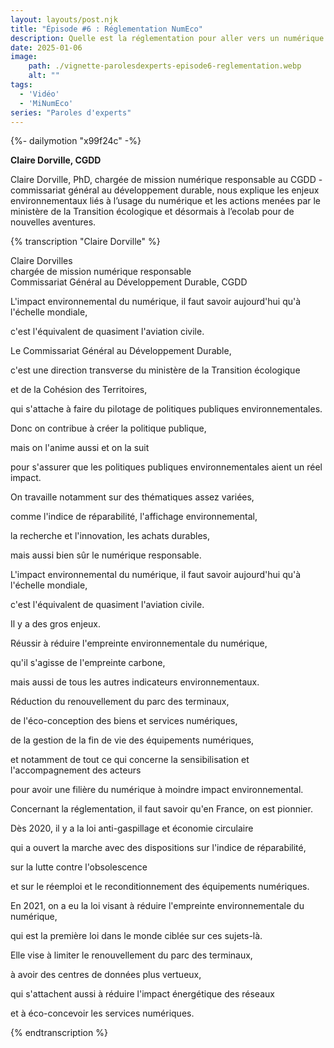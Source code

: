 ```yaml
---
layout: layouts/post.njk
title: "Épisode #6 : Réglementation NumEco"
description: Quelle est la réglementation pour aller vers un numérique plus écoresponsable ?
date: 2025-01-06
image:
    path: ./vignette-parolesdexperts-episode6-reglementation.webp
    alt: ""
tags:
  - 'Vidéo'
  - 'MiNumEco'
series: "Paroles d'experts"
---
```

<!-- intégraton vidéo dailymotion de la chaine de la DINUM -->
{%- dailymotion "x99f24c" -%}

<!-- légende de la vidéo-->
**Claire Dorville, CGDD**

<!-- description-->
Claire Dorville, PhD, chargée de mission numérique responsable au CGDD - commissariat général au développement durable, nous explique les enjeux environnementaux liés à l’usage du numérique et les actions menées par le ministère de la Transition écologique et désormais à l’ecolab pour de nouvelles aventures.

<!-- transcription-->

{% transcription "Claire Dorville" %}
<p>
  Claire Dorvilles<br>
  chargée de mission numérique responsable<br>
  Commissariat Général au Développement Durable, CGDD
</p>

<p>L'impact environnemental du numérique, il faut savoir aujourd'hui qu'à l'échelle mondiale,</p>
<p>c'est l'équivalent de quasiment l'aviation civile.</p>
<p>Le Commissariat Général au Développement Durable,</p>
<p>c'est une direction transverse du ministère de la Transition écologique</p>
<p>et de la Cohésion des Territoires,</p>
<p>qui s'attache à faire du pilotage de politiques publiques environnementales.</p>
<p>Donc on contribue à créer la politique publique,</p>
<p>mais on l'anime aussi et on la suit</p>
<p>pour s'assurer que les politiques publiques environnementales aient un réel impact.</p>
<p>On travaille notamment sur des thématiques assez variées,</p>
<p>comme l'indice de réparabilité, l'affichage environnemental,</p>
<p>la recherche et l'innovation, les achats durables,</p>
<p>mais aussi bien sûr le numérique responsable.</p>
<p>L'impact environnemental du numérique, il faut savoir aujourd'hui qu'à l'échelle mondiale,</p>
<p>c'est l'équivalent de quasiment l'aviation civile.</p>
<p>Il y a des gros enjeux.</p>
<p>Réussir à réduire l'empreinte environnementale du numérique,</p>
<p>qu'il s'agisse de l'empreinte carbone,</p>
<p>mais aussi de tous les autres indicateurs environnementaux.</p>
<p>Réduction du renouvellement du parc des terminaux,</p>
<p>de l'éco-conception des biens et services numériques,</p>
<p>de la gestion de la fin de vie des équipements numériques,</p>
<p>et notamment de tout ce qui concerne la sensibilisation et l'accompagnement des acteurs</p>
<p>pour avoir une filière du numérique à moindre impact environnemental.</p>
<p>Concernant la réglementation, il faut savoir qu'en France, on est pionnier.</p>
<p>Dès 2020, il y a la loi anti-gaspillage et économie circulaire</p>
<p>qui a ouvert la marche avec des dispositions sur l'indice de réparabilité,</p>
<p>sur la lutte contre l'obsolescence</p>
<p>et sur le réemploi et le reconditionnement des équipements numériques.</p>
<p>En 2021, on a eu la loi visant à réduire l'empreinte environnementale du numérique,</p>
<p>qui est la première loi dans le monde ciblée sur ces sujets-là.</p>
<p>Elle vise à limiter le renouvellement du parc des terminaux,</p>
<p>à avoir des centres de données plus vertueux,</p>
<p>qui s'attachent aussi à réduire l'impact énergétique des réseaux</p>
<p>et à éco-concevoir les services numériques.</p>
{% endtranscription %}
